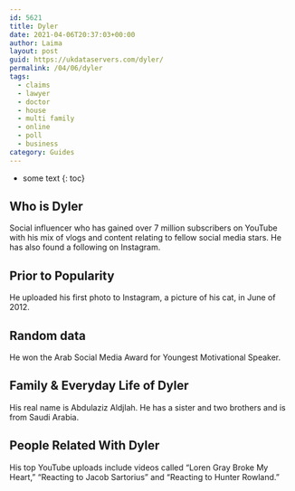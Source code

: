 ```yaml
---
id: 5621
title: Dyler
date: 2021-04-06T20:37:03+00:00
author: Laima
layout: post
guid: https://ukdataservers.com/dyler/
permalink: /04/06/dyler
tags:
  - claims
  - lawyer
  - doctor
  - house
  - multi family
  - online
  - poll
  - business
category: Guides
---
```


* some text
{: toc}


## Who is Dyler
                  
                  
                  
Social influencer who has gained over 7 million subscribers on YouTube with his mix of vlogs and content relating to fellow social media stars. He has also found a following on Instagram. 
                  
              
            
              
            
                
                
                
## Prior to Popularity
                  
                  
                  
He uploaded his first photo to Instagram, a picture of his cat, in June of 2012.
                  
              
            
              
            
                
                
                
## Random data
                  
                  
                  
He won the Arab Social Media Award for Youngest Motivational Speaker.
                  
              
            
              
            
                
                
                
## Family & Everyday Life of Dyler
                  
                  
                  
His real name is Abdulaziz Aldjlah. He has a sister and two brothers and is from Saudi Arabia.
                  
              
            
              
            
                
                
                
## People Related With Dyler
                  
                  
                  
His top YouTube uploads include videos called &#8220;Loren Gray Broke My Heart,&#8221; &#8220;Reacting to Jacob Sartorius&#8221; and &#8220;Reacting to Hunter Rowland.&#8221;
                  
              
            
              
            
                
              
            
              
              
            
            
              
            
          
          
          